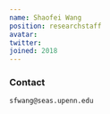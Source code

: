 ```yaml
---
name: Shaofei Wang
position: researchstaff
avatar:
twitter:
joined: 2018
---
```


### Contact

<i class="fa fa-envelope-o"></i>`sfwang@seas.upenn.edu`<br>
